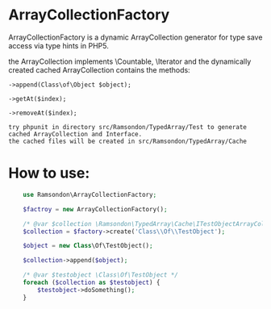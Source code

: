 ArrayCollectionFactory
=============

ArrayCollectionFactory is a dynamic ArrayCollection generator for type save access via type hints in PHP5.

the ArrayCollection implements \Countable, \Iterator and the dynamically created cached ArrayCollection contains
the methods:

    ->append(Class\of\Object $object);

    ->getAt($index);

    ->removeAt($index);

    try phpunit in directory src/Ramsondon/TypedArray/Test to generate cached ArrayCollection and Interface.
    the cached files will be created in src/Ramsondon/TypedArray/Cache

How to use:
===========

```php
    use Ramsondon\ArrayCollectionFactory;

    $factroy = new ArrayCollectionFactory();

    /* @var $collection \Ramsondon\TypedArray\Cache\ITestObjectArrayCollection */
    $collection = $factory->create('Class\\Of\\TestObject');

    $object = new Class\Of\TestObject();

    $collection->append($object);

    /* @var $testobject \Class\Of\TestObject */
    foreach ($collection as $testobject) {
        $testobject->doSomething();
    }


```

